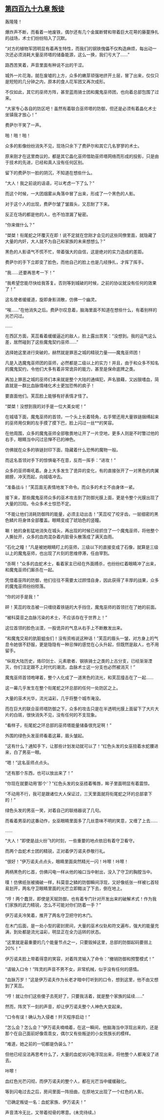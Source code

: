 ## [第四百九十九章 叛徒](https://www.xxbiquge.com/11_11222/8938943.html)


  轰隆隆！

  爆炸声不断，而看着一地废铁，偶尔还有几个金属断臂和带着巨大花萼的藤蔓挣扎的战场，术士们纷纷陷入了沉默。

  “对方的植物军团明显有着再生特性，而我们的钢铁傀儡不仅构造麻烦，每出动一次还必须消耗大量巫师塔的储备能源，这么一换，我们亏大了……”

  路西苦笑着，声音里面有种说不出的干涩。

  城外一片花海，就在废墟的上方，众多的嫩芽顽强地挤开土层，冒了出来，仅仅只是短短的几分钟之内，原本的食人花军团又再次成形。

  不仅如此，其它的巫师方阵，甚至蓝雨骑士团和魔鬼巫师团，也向着总部包围了过来。

  “大家专心各自的防区吧！虽然有着联合巫师塔的防御，但还是必须有着晶化术士坐镇我才放心！”

  费萨尔干笑了一声。

  啪！啪！啪！

  众多的影像纷纷消失不见，现场只余下了费萨尔和其它几名寥寥的术士。

  原来刚才在这里商议的，都是其它晶化巫师借助巫师塔网络而形成的投影，只是由于技术的先进，已经和真人没有任何区别。

  留下的费萨尔一脸的阴沉，不知道在想些什么。

  “大人！我之前说的话语，可以考虑一下了么？”

  而这个时候，一大团烟雾从角落中冒了出来，形成了一个黑色的人影。

  对于这个人的出现，费萨尔皱了皱眉头，又忍耐了下来。

  反正在场的都是他的人，也不怕泄漏了秘密。

  “你来做什么？”

  “桀桀！衔尾蛇之环覆灭在即！说不定就在您刚才会见的这些同僚里面，就隐藏了大量的内奸，大人就不为自己和家族的未来想想么？”

  黑色的人影语气不慌不忙，带着强大的自信，这是绝对的实力造成的差距。

  费萨尔的手下立即变了脸色，而他自己的脸上也是几经挣扎，才挥了挥手。

  “我……还要再思考一下！”

  “我希望您能尽快给我答复。否则等到城破的时候，之前的协议就没有任何的效果了！”

  这名使者缓缓道，旋即身影消散，仿佛一个幽灵。

  “唉……”在他消失之后。费萨尔叹息着，脑海里面不知道在想些什么，有着别样的光芒闪过。

  ……

  在西区方面，芙蕊看着缓缓逼近的敌人，脸上露出苦笑：“没想到。我的运气这么差，居然碰到了这些魔鬼契约巫师……”

  选择她这里进行突破的，赫然就是罪恶之城的精锐力量——魔鬼巫师团！

  凡是入选魔鬼巫师团的巫师，必然都是二级以上的实力！并且，由于和众多不知名的魔鬼契约，令他们大多有着非常诡异的能力，甚至是保命底牌之类。

  再加上罪恶之城的巫师们本来就是整个大陆的通缉犯，声名狼藉，又凶狠嗜血，简直就是一群比血脉情绪化术士更加恐怖的疯子！

  要直面他们。芙蕊脸上能够有好表情才怪了。

  “桀桀！没想到我的对手是一位大美女呢！”

  在城墙下面，魔鬼巫师的首领，一个头上长着犄角，右手臂还用大量铁链捆缚起来的巫师用仅剩的左手摸了摸下巴，脸上闪过一丝**的笑容。

  在他周围，众多的魔鬼巫师全部敬畏地让开了一片空地，更多人则是不时瞥过他的右手，眼睛当中闪过忌惮不已的神色。

  仿佛就在众多的铁链封印下面，隐藏着什么恐怖的魔物一般。

  而这名首领对手下的惊惧毫不在意，反而一挥手：“进攻！”

  众多的巫师嘶吼着。身上大多发生了诡异的变化，有的直接张开了一对黑色的肉翼翅膀，冲天而起，向城墙冲去。

  “准备战斗！”芙蕊面无表情地发下命令。而众多的术士不由身体一紧。

  接下来，那些魔鬼巫师众多的巫术攻击到了防御光膜上面，更是令整个光膜出现了大量的凹陷，令众多术士惊恐不定。

  “不能让他们消耗防御阵的能量，必须主动出击！”芙蕊咬了咬牙齿，一层细密的黑色鳞片将身体全部覆盖。眼睛变成了琥珀色的竖瞳。

  唰！她的身影猛地消失在城头，再出现的时候已经抓住了一个魔鬼巫师，将他整个人撕扯开，众多的血肉混杂着内脏骨头散落成了满天血雨。

  “石化之瞳！”凡是被她眼睛盯上的巫师，三级以下的直接变成了石像，就算是三级以上的魔鬼巫师，也出现了片刻的思维停滞，任由宰割。

  “杀啊！”众多的血蛇术士，看着家主已经在外面搏杀，也纷纷红着眼睛冲了出来，和魔鬼巫师们厮杀在一起。

  凭借着巫阵的防御，他们往往不需要太过顾惜自身，因此获得了丰厚的战果，众多的魔鬼巫师纷纷陨落。

  “你的对手是我！”

  砰！芙蕊的攻击被一只缠绕着铁链的大手挡住，魔鬼巫师的首领拦在了她的前面。

  “被科莫音之血脉污染的术士，不应该存在于世界上！”

  这位首领的脸色淡漠，一股诡异的气息从右手上不断散发出来。

  “和魔鬼交易的肮脏蛆虫们！没有资格说这种话！”芙蕊的眉头一皱，对方身上的气息令她很不舒服，更是隐隐有一种忌惮的感觉在心头升起，但既然是敌人，也不用留手。

  “纵观大陆历史，烙印剑士、元素歌者、钢铁骑士之类的上古分支，已经渐渐湮灭，你们注定跟不上时代的潮流，血脉术士这一分支也必然被消灭！”

  魔鬼巫师首领咆哮着，整个人化成了一道黑色的流光，和芙蕊撞击在了一起……

  这一幕几乎发生在整个衔尾蛇之环总部的任何一处防区之上。

  大量的巫术光华，流光溢彩，几乎将整个城市淹没。

  而在巨大的联合巫师塔防御之下，众多的攻击只是在半透明光膜上面留下了大片大片的白斑，很快消失不见，没有任何的不支现象。

  “看样子，衔尾蛇之环总部的巫师塔能量储备很充足啊！”

  外围的绿色头发巫师看着这幕，眉头皱起。

  “这有什么？通知手下，让那些计划发动就可以了！”红色头发的女巫扭着水蛇腰进来，白了男巫一眼。

  “嗯！”这名巫师点点头。

  “还有那个东西，也可以放出来了！”

  “你现在就要动用‘那个’？”红色头发的女巫捂着嘴唇，眸子里面明显有着震惊。

  “不动用不行，我可是跟诸位大人保证过，三天里面就将衔尾蛇之环的总部拿下的！”

  绿色头发的男巫一笑，对着自己的联络器说了几句。

  而看着男巫的这番动作，女巫眼睛里面多了几丝意味不明的笑意，又缠了上去……

  ……

  “大人！”即使是战火纷飞的时刻，一些重要的地点依旧有着守卫看守。

  而两个血蛇术士团的精锐，正对着伊万诺夫恭敬行礼。

  “很好！”伊万诺夫点点头，眼睛里面突然精光一闪！咔嚓！咔嚓！

  两柄黑色的匕首，仿佛闪电一样从他的袖口当中射出，没入了守卫的胸膛当中。

  噗！仿佛纸张被捅破一样，科莫音之鳞的防御瞬间浮现，又好像纸张一样被匕首轻易划开，两名守卫眼睛里面的光芒立即黯淡了下去，倒在地上。

  “哼！两个蠢货，即使是天赋防御，也有着专门针对开发出来的破解术式！作为我们家族的武力精锐，怎么不可能对你们防着一手？”

  伊万诺夫冷笑着，推开了两名守卫把守的木门。

  在木门后面，是一处小型的密封房间，大量的巫术仪轨和符文遍布，强大的能量充满，到处都是流光溢彩，明显正在全力运转的状态。

  “这里就是最重要的几个能量节点之一，只要毁掉这里，总部的防御起码要弱上20%！”

  伊万诺夫脸上带着得意的笑容，对着阵灵输入了命令：“撤销防御和预警模式！”

  “请输入口令！”阵灵的声音不男不女，非常机械，似乎没有任何的感情。

  “血脉万岁！”这是伊万诺夫作为长老才暗中打听到的口令，想到这里，他不由又想到了芙蕊。

  “哼！就让你们这些傻子去死好了，只要我活着，就是整个家族的延续……”

  然而，阵灵下一刻的声音，却让伊万诺夫整个人神色大变起来。

  “口令有误！确认为入侵者！歼灭程序启动！”

  “怎么会？怎么会？”伊万诺夫喃喃着，在这一瞬间，他脑海当中浮现出来的，还是那个在自己面前好像乖乖女，偶尔又有些叛逆的小女孩族长的模样。

  “难道，她之前的一切都是伪装么？”

  但他已经没法再思考什么了，大量的血蛇状闪电浮现出来，将他整个人都淹没了进去。

  咔嚓！

  血红色光芒闪彻，而伊万诺夫的整个人，都在光芒当中缓缓融化。

  等到闪电过去之后，房间里面一阵扭曲，在原地又出现了一个红色的人影。

  “已确定叛徒一名：血蛇家族、伊万诺夫！”

  声音清冷无比，又带着彻骨的寒意。(未完待续。)
